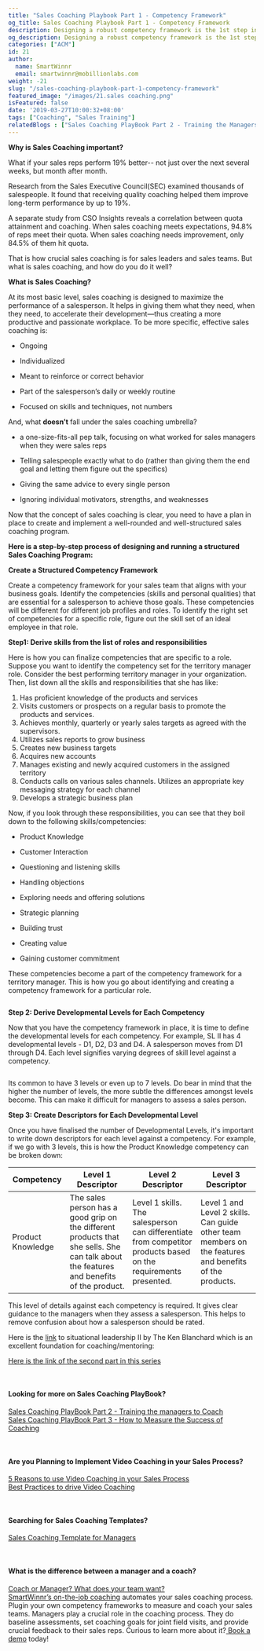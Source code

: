 ```yaml
---
title: "Sales Coaching Playbook Part 1 - Competency Framework"
og_title: Sales Coaching Playbook Part 1 - Competency Framework
description: Designing a robust competency framework is the 1st step in setting up a systematic and structured sales coaching.
og_description: Designing a robust competency framework is the 1st step in setting up a systematic and structured sales coaching.
categories: ["ACM"]
id: 21
author:
  name: SmartWinnr
  email: smartwinnr@mobillionlabs.com
weight: -21
slug: "/sales-coaching-playbook-part-1-competency-framework"
featured_image: "/images/21.sales coaching.png"
isFeatured: false
date: '2019-03-27T10:00:32+08:00'
tags: ["Coaching", "Sales Training"]
relatedBlogs : ["Sales Coaching PlayBook Part 2 - Training the Managers to Coach", "Sales Coaching Playbook Part 3- How to Measure Success of Coaching", "5 Reasons to Use Video Coaching in Your Sales Process"]
---
```


**Why is Sales Coaching important?**

What if your sales reps perform 19% better-- not just over the next several weeks, but month after month.

Research from the Sales Executive Council(SEC) examined thousands of salespeople. It found that receiving quality coaching helped them improve long-term performance by up to 19%.

A separate study from CSO Insights reveals a correlation between quota attainment and coaching. When sales coaching meets expectations, 94.8% of reps meet their quota. When sales coaching needs improvement, only 84.5% of them hit quota.

That is how crucial sales coaching is for sales leaders and sales teams. But what is sales coaching, and how do you do it well?

**What is Sales Coaching?**

At its most basic level, sales coaching is designed to maximize the performance of a salesperson. It helps in giving them what they need, when they need, to accelerate their development—thus creating a more productive and passionate workplace. To be more specific, effective sales coaching is:

* Ongoing

* Individualized

* Meant to reinforce or correct behavior

* Part of the salesperson’s daily or weekly routine

* Focused on skills and techniques, not numbers

And, what **doesn’t** fall under the sales coaching umbrella?

* a one-size-fits-all pep talk, focusing on what worked for sales managers when they were sales reps

* Telling salespeople exactly what to do (rather than giving them the end goal and letting them figure out the specifics)

* Giving the same advice to every single person

* Ignoring individual motivators, strengths, and weaknesses

Now that the concept of sales coaching is clear, you need to have a plan in place to create and implement a well-rounded and well-structured sales coaching program.

**Here is a step-by-step process of designing and running a structured Sales Coaching Program:**

**Create a Structured Competency Framework**

Create a competency framework for your sales team that aligns with your business goals. Identify the competencies (skills and personal qualities) that are essential for a salesperson to achieve those goals. These competencies will be different for different job profiles and roles. To identify the right set of competencies for a specific role, figure out the skill set of an ideal employee in that role.

**Step1: Derive skills from the list of roles and responsibilities**

Here is how you can finalize competencies that are specific to a role. Suppose you want to identify the competency set for the territory manager role. Consider the best performing territory manager in your organization. Then, list down all the skills and responsibilities that she has like:

1. Has proficient knowledge of the products and services
2. Visits customers or prospects on a regular basis to promote the products and services.
3. Achieves monthly, quarterly or yearly sales targets as agreed with the supervisors.
4. Utilizes sales reports to grow business
5. Creates new business targets
6. Acquires new accounts
7. Manages existing and newly acquired customers in the assigned territory
8. Conducts calls on various sales channels. Utilizes an appropriate key messaging strategy for each channel
9. Develops a strategic business plan


Now, if you look through these responsibilities, you can see that they boil down to the following skills/competencies:

* Product Knowledge

* Customer Interaction

* Questioning and listening skills

* Handling objections

* Exploring needs and offering solutions

* Strategic planning

* Building trust

* Creating value

* Gaining customer commitment

These competencies become a part of the competency framework for a territory manager. This is how you go about identifying and creating a competency framework for a particular role.

<img alt="" src="/images/derive-skills-from-role-and-responsibilities.png" class="ml_standard_image">

**Step 2: Derive Developmental Levels for Each Competency**

Now that you have the competency framework in place,  it is time to define the developmental levels for each competency. For example, SL II has 4 developmental levels - D1, D2, D3 and D4. A salesperson moves from D1 through D4. Each level signifies varying degrees of skill level against a competency. 

<img alt="" src="/images/derive-developemental-leveles-for-each-competency.png" class="ml_standard_image ml-margin-top-bottom20 ml_image_center">

Its common to have 3 levels or even up to 7 levels. Do bear in mind that the higher the number of levels, the more subtle the differences amongst levels become. This can make it difficult for managers to assess a sales person.

**Step 3: Create Descriptors for Each Developmental Level**

Once you have finalised the number of Developmental Levels, it's important to write down descriptors for each level against a competency. For example, if we go with 3 levels, this is how the Product Knowledge competency can be broken down:

<table class="table-bordered table-striped ml-margin-bottom10">
  <thead class="">
    <tr>
      <th class="padding5">Competency</th>
      <th class="padding5">Level 1 Descriptor</th>
      <th class="padding5">Level 2 Descriptor</th>
      <th class="padding5">Level 3 Descriptor</th>
    </tr>
  </thead>
  <tbody class="">
    <tr>
      <td class="padding5">Product Knowledge</td>
      <td class="padding5">The sales person has a good grip on the different products that she sells. She can talk about the features and benefits of the product.</td>
      <td class="padding5">Level 1 skills. The salesperson can differentiate from competitor products based on the requirements presented.</td>
      <td class="padding5">Level 1 and Level 2 skills. Can guide other team members on the features and benefits of the products.</td>
    </tr>
  </tbody>
</table>

This level of details against each competency is required. It gives clear guidance to the managers when they assess a salesperson. This helps to remove confusion about how a salesperson should be rated.

Here is the [link](https://www.kenblanchard.com/getattachment/Products-Services/Situational-Leadership-II/The-SLII-Experience-Sample-PW.pdf) to situational leadership II by The Ken Blanchard which is an excellent foundation for coaching/mentoring:

[Here is the link of the second part in this series](https://www.smartwinnr.com/post/sales-coaching-playbook-part-2-training-managers-to-coach/)

<br>

#### **Looking for more on Sales Coaching PlayBook?**

<a href="https://smartwinnr.com/post/sales-coaching-playbook-part-2-training-managers-to-coach/" target="_blank">Sales Coaching PlayBook Part 2 - Training the managers to Coach</a><br>
<a href="https://smartwinnr.com/post/sales-coaching-playbook-3-how-to-measure-the-success-of-coaching/" target="_blank">Sales Coaching PlayBook Part 3 - How to Measure the Success of Coaching</a>

<br>

#### **Are you Planning to Implement Video Coaching in your Sales Process?**

<a href="https://smartwinnr.com/post/reasons-to-use-video-coaching-in-your-sales-progress/" target="_blank">5 Reasons to use Video Coaching in your Sales Process</a><br>
<a href="https://www.smartwinnr.com/post/best-practices-to-drive-video-coaching/" target="_blank">Best Practices to drive Video Coaching</a>

<br>

#### **Searching for Sales Coaching Templates?**

<a href="https://smartwinnr.com/post/sales-coaching-template-for-managers/" target="_blank">Sales Coaching Template for Managers</a>

<br>

#### **What is the difference between a manager and a coach?**

<a href="https://www.smartwinnr.com/post/coach-or-manager-what-does-your-team-want/" target="_blank">Coach or Manager? What does your team want?</a><br>
<a href="https://smartwinnr.com/product/sales-coaching/" target="_blank">SmartWinnr’s on-the-job coaching</a> automates your sales coaching process. Plugin your own competency frameworks to measure and coach your sales teams. Managers play a crucial role in the coaching process. They do baseline assessments, set coaching goals for joint field visits, and provide crucial feedback to their sales reps.
Curious to learn more about it?<a href="https://www.smartwinnr.com/request-demo/" target="_blank"> Book a demo</a> today!

